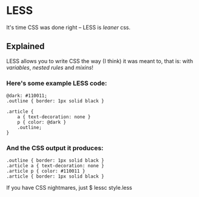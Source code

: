 LESS
====
It's time CSS was done right – LESS is _leaner_ css.

Explained
---------
LESS allows you to write CSS the way (I think) it was meant to, that is: with *variables*, *nested rules* and *mixins*!

### Here's some example LESS code:
	
	@dark: #110011;
	.outline { border: 1px solid black }
	
	.article {
		a { text-decoration: none }
		p { color: @dark }
		.outline;
	}
	
### And the CSS output it produces:
	
	.outline { border: 1px solid black }
	.article a { text-decoration: none }
	.article p { color: #110011 }
	.article { border: 1px solid black }
	
If you have CSS nightmares, just 
	$ lessc style.less

